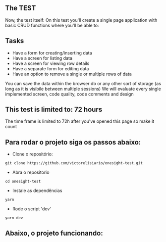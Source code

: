 
## The TEST
Now, the test itself:
On this test you'll create a single page application with basic CRUD functions where you'll be able to:

## Tasks
* Have a form for creating/inserting data
* Have a screen for listing data
* Have a screen for viewing row details
* Have a separate form for editing data
* Have an option to remove a single or multiple rows of data

You can save the data within the browser db or any other sort of storage (as long as it is visibile between multiple sessions)
We will evaluate every single implemented screen, code quality, code comments and design

## This test is limited to: 72 hours
The time frame is limited to 72h after you've opened this page so make it count

## Para rodar o projeto siga os passos abaixo:

* Clone o repositório:  
 ```
 git clone https://github.com/victorelisiario/onesight-test.git
 ```  

* Abra o repositorio  
```
cd onesight-test
```

* Instale as dependências  
 ```
 yarn
 ```  

* Rode o script 'dev'  
```
yarn dev
```  

## Abaixo, o projeto funcionando:

